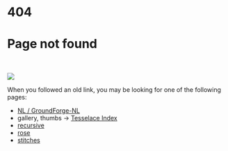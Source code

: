 404
===

Page not found
==============

<br>

![](/GroundForge/help/bloopers/tipped-over.png)

When you followed an old link,
you may be looking for one of the following pages:

* [NL / GroundForge-NL](/GroundForge/help/NL.pdf)
* gallery, thumbs -> [Tesselace Index](/GroundForge/help/TesseLace-Index)
* [recursive](/GroundForge)
* [rose](/GroundForge/sheet.html?patch=5831%20-4-7;bricks&patch=-437%2034-7;bricks&patch=4830%20--77;bricks)
* [stitches](/GroundForge/help/Choose-Stitches)
